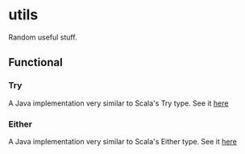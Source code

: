 # utils
Random useful stuff.

## Functional

### Try
A Java implementation very similar to Scala's Try type. See it [here](./src/main/java/org/datalorax/utils/functional/Try.java)

### Either
A Java implementation very similar to Scala's Either type. See it [here](./src/main/java/org/datalorax/utils/functional/Either.java)

